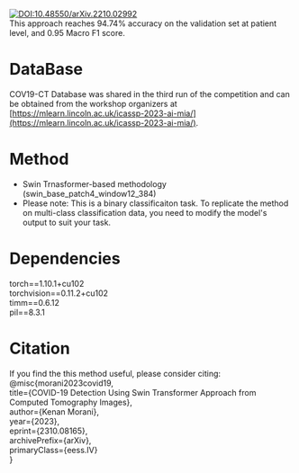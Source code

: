 [![DOI:10.48550/arXiv.2210.02992](http://img.shields.io/badge/DOI-10.48550/arXiv.2310.08165-B31B1B.svg)](https://doi.org/10.48550/arXiv.2310.08165)  
This approach reaches 94.74% accuracy on the validation set at patient level, and 0.95 Macro F1 score.  

# DataBase
COV19-CT Database was shared in the third run of the competition and can be obtained from the workshop organizers at [https://mlearn.lincoln.ac.uk/icassp-2023-ai-mia/](https://mlearn.lincoln.ac.uk/icassp-2023-ai-mia/).

# Method
* Swin Trnasformer-based methodology (swin_base_patch4_window12_384)
* Please note: This is a binary classificaiton task. To replicate the method on multi-class classification data, you need to modify the model's output to suit your task.

# Dependencies
torch==1.10.1+cu102  
torchvision==0.11.2+cu102  
timm==0.6.12  
pil==8.3.1   

# Citation
If you find the this method useful, please consider citing:  
@misc{morani2023covid19,  
      title={COVID-19 Detection Using Swin Transformer Approach from Computed Tomography Images},  
      author={Kenan Morani},  
      year={2023},  
      eprint={2310.08165},  
      archivePrefix={arXiv},  
      primaryClass={eess.IV}  
}
